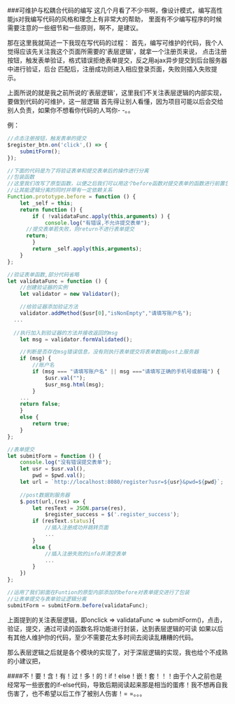 ###可维护与松耦合代码的编写
这几个月看了不少书啊，像设计模式，编写高性能js对我编写代码的风格和理念上有非常大的帮助，
里面有不少编写程序的时候需要注意的一些细节和一些原则，啊不，是建议。

那在这里我就简述一下我现在写代码的过程：
首先，编写可维护的代码，我个人觉得应该先关注我这个页面所需要的'表层逻辑'，就拿一个注册页来说，
点击注册按钮，触发表单验证，格式错误拒绝表单提交，反之用ajax异步提交到后台服务器中进行验证，后台
匹配后，注册成功则进入相应登录页面，失败则插入失败提示。

上面所说的就是我之前所说的'表层逻辑'，这里我们不关注表层逻辑的内部实现，要做到代码的可维护，这一层逻辑
首先得让别人看懂，因为项目可能以后会交给别人负责，如果你不想看你代码的人骂你- -。。

例：

```js
//点击注册按钮，触发表单的提交
$register_btn.on('click',() => {
    submitForm();
});

//下面的代码是为了将验证表单和提交表单后的操作进行分离
//包装函数
//这里我们改写了原型函数，以便之后我们可以用这个before函数对提交表单的函数进行前置包装
//让其能逻辑分离的同时并带有一定依赖关系
Function.prototype.before = function () {
	let _self = this;
	return function () {
		if ( !validataFunc.apply(this,arguments) ) {
			console.log("有错误,不允许提交表单");
      //提交表单若失败，则return不进行表单提交			
      return;
		}
		return _self.apply(this,arguments);
    }
};

//验证表单函数,部分代码省略
let validataFunc = function () {
	//创建验证器的实例
	let validator = new Validator();

	//给验证器添加验证方法
	validator.addMethod($usr[0],"isNonEmpty","请填写账户名");
  ...
  
  //执行加入到验证器的方法并接收返回的msg
	let msg = validator.formValidated();

	//判断是否存在msg错误信息，没有则执行表单提交将表单数据post上服务器
	if (msg) {
		//账户名
		if (msg === "请填写账户名" || msg ==="请填写正确的手机号或邮箱") {
			$usr.val("");
			$usr_msg.html(msg);
		}
    ...
    return false;
	}
	else {
		return true;
	}
};

//表单提交
let submitForm = function () {
	console.log("没有错误提交表单");
    let usr = $usr.val(),
        pwd = $pwd.val();
    let url = `http://localhost:8080/register?usr=${usr}&pwd=${pwd}`;
    
    //post数据到服务器
    $.post(url,(res) => {
        let resText = JSON.parse(res),
            $register_success = $('.register_success');
        if (resText.status){
            //插入注册成功并跳转页面
            ...
        }
        else {
            //插入注册失败的info并清空表单
            ...
        }
    })
};

//运用了我们前面在Funtion的原型内部添加的before对表单提交进行了包装
//让表单提交与表单验证逻辑分离
submitForm = submitForm.before(validataFunc);

```

上面提到的关注表层逻辑，即onclick => validataFunc => submitForm()，点击，验证，提交，通过可读的函数名将功能进行封装，达到表层逻辑的可读
如果以后有其他人维护你的代码，至少不需要花太多时间去阅读乱糟糟的代码。

那么表层逻辑之后就是各个模块的实现了，对于深层逻辑的实现，我也给个不成熟的小建议把，

####不！要！含！有！过！多！的！if！else！嵌！套！！！由于个人之前也是经常写一些嵌套的if-else代码，导致后期阅读起来那是相当的蛋疼！我不想再自我伤害了，也不希望以后工作了被别人伤害！= =。。。

